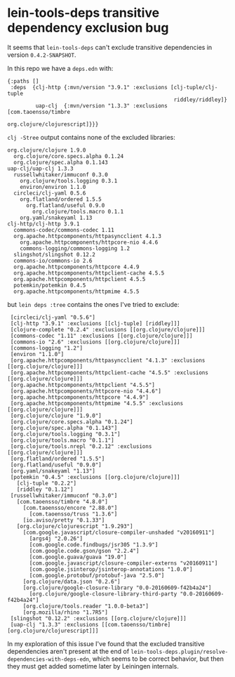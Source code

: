 # lein-tools-deps transitive dependency exclusion bug

It seems that `lein-tools-deps` can't exclude transitive dependencies in version `0.4.2-SNAPSHOT`.

In this repo we have a `deps.edn` with:
```
{:paths []
 :deps  {clj-http {:mvn/version "3.9.1" :exclusions [clj-tuple/clj-tuple
                                                     riddley/riddley]}
         uap-clj  {:mvn/version "1.3.3" :exclusions [com.taoensso/timbre
                                                     org.clojure/clojurescript]}}}
```

`clj -Stree` output contains none of the excluded libraries:
```
org.clojure/clojure 1.9.0
  org.clojure/core.specs.alpha 0.1.24
  org.clojure/spec.alpha 0.1.143
uap-clj/uap-clj 1.3.3
  russellwhitaker/immuconf 0.3.0
    org.clojure/tools.logging 0.3.1
    environ/environ 1.1.0
  circleci/clj-yaml 0.5.6
    org.flatland/ordered 1.5.5
      org.flatland/useful 0.9.0
        org.clojure/tools.macro 0.1.1
    org.yaml/snakeyaml 1.13
clj-http/clj-http 3.9.1
  commons-codec/commons-codec 1.11
  org.apache.httpcomponents/httpasyncclient 4.1.3
    org.apache.httpcomponents/httpcore-nio 4.4.6
    commons-logging/commons-logging 1.2
  slingshot/slingshot 0.12.2
  commons-io/commons-io 2.6
  org.apache.httpcomponents/httpcore 4.4.9
  org.apache.httpcomponents/httpclient-cache 4.5.5
  org.apache.httpcomponents/httpclient 4.5.5
  potemkin/potemkin 0.4.5
  org.apache.httpcomponents/httpmime 4.5.5
```

but `lein deps :tree` contains the ones I've tried to exclude:
```
 [circleci/clj-yaml "0.5.6"]
 [clj-http "3.9.1" :exclusions [[clj-tuple] [riddley]]]
 [clojure-complete "0.2.4" :exclusions [[org.clojure/clojure]]]
 [commons-codec "1.11" :exclusions [[org.clojure/clojure]]]
 [commons-io "2.6" :exclusions [[org.clojure/clojure]]]
 [commons-logging "1.2"]
 [environ "1.1.0"]
 [org.apache.httpcomponents/httpasyncclient "4.1.3" :exclusions [[org.clojure/clojure]]]
 [org.apache.httpcomponents/httpclient-cache "4.5.5" :exclusions [[org.clojure/clojure]]]
 [org.apache.httpcomponents/httpclient "4.5.5"]
 [org.apache.httpcomponents/httpcore-nio "4.4.6"]
 [org.apache.httpcomponents/httpcore "4.4.9"]
 [org.apache.httpcomponents/httpmime "4.5.5" :exclusions [[org.clojure/clojure]]]
 [org.clojure/clojure "1.9.0"]
 [org.clojure/core.specs.alpha "0.1.24"]
 [org.clojure/spec.alpha "0.1.143"]
 [org.clojure/tools.logging "0.3.1"]
 [org.clojure/tools.macro "0.1.1"]
 [org.clojure/tools.nrepl "0.2.12" :exclusions [[org.clojure/clojure]]]
 [org.flatland/ordered "1.5.5"]
 [org.flatland/useful "0.9.0"]
 [org.yaml/snakeyaml "1.13"]
 [potemkin "0.4.5" :exclusions [[org.clojure/clojure]]]
   [clj-tuple "0.2.2"]
   [riddley "0.1.12"]
 [russellwhitaker/immuconf "0.3.0"]
   [com.taoensso/timbre "4.8.0"]
     [com.taoensso/encore "2.88.0"]
       [com.taoensso/truss "1.3.6"]
     [io.aviso/pretty "0.1.33"]
   [org.clojure/clojurescript "1.9.293"]
     [com.google.javascript/closure-compiler-unshaded "v20160911"]
       [args4j "2.0.26"]
       [com.google.code.findbugs/jsr305 "1.3.9"]
       [com.google.code.gson/gson "2.2.4"]
       [com.google.guava/guava "19.0"]
       [com.google.javascript/closure-compiler-externs "v20160911"]
       [com.google.jsinterop/jsinterop-annotations "1.0.0"]
       [com.google.protobuf/protobuf-java "2.5.0"]
     [org.clojure/data.json "0.2.6"]
     [org.clojure/google-closure-library "0.0-20160609-f42b4a24"]
       [org.clojure/google-closure-library-third-party "0.0-20160609-f42b4a24"]
     [org.clojure/tools.reader "1.0.0-beta3"]
     [org.mozilla/rhino "1.7R5"]
 [slingshot "0.12.2" :exclusions [[org.clojure/clojure]]]
 [uap-clj "1.3.3" :exclusions [[com.taoensso/timbre] [org.clojure/clojurescript]]]
```

In my exploration of this issue I've found that the excluded transitive
dependencies aren't present at the end of
`lein-tools-deps.plugin/resolve-dependencies-with-deps-edn`, which seems to be
correct behavior, but then they must get added sometime later by Leiningen
internals.
